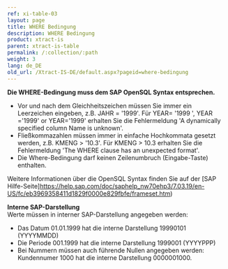 ```yaml
---
ref: xi-table-03
layout: page
title: WHERE Bedingung
description: WHERE Bedingung
product: xtract-is
parent: xtract-is-table
permalink: /:collection/:path
weight: 3
lang: de_DE
old_url: /Xtract-IS-DE/default.aspx?pageid=where-bedingung
---
```


**Die WHERE-Bedingung muss dem SAP OpenSQL Syntax entsprechen.**<br>

- Vor und nach dem Gleichheitszeichen müssen Sie immer ein Leerzeichen eingeben, z.B. JAHR = '1999'. Für YEAR= '1999 ', YEAR ='1999' or YEAR='1999' erhalten Sie die Fehlermeldung 'A dynamically specified column Name is unknown'.
- Fließkommazahlen müssen immer in einfache Hochkommata gesetzt werden, z.B. KMENG > '10.3'.  Für KMENG > 10.3 erhalten Sie die Fehlermeldung 'The WHERE clause has an unexpected format'.
- Die Where-Bedingung darf keinen Zeilenumbruch (Eingabe-Taste) enthalten.

Weitere Informationen über die OpenSQL Syntax finden Sie auf der [SAP Hilfe-Seite]https://help.sap.com/doc/saphelp_nw70ehp3/7.03.19/en-US/fc/eb3969358411d1829f0000e829fbfe/frameset.htm)

**Interne SAP-Darstellung**<br>
Werte müssen in interner SAP-Darstellung angegeben werden: 

- Das Datum 01.01.1999 hat die interne Darstellung 19990101 (YYYYMMDD)
- Die Periode 001.1999 hat die interne Darstellung  1999001 (YYYYPPP)
- Bei Nummern müssen auch führende Nullen angegeben werden: Kundennumer 1000 hat die interne Darstellung 0000001000.